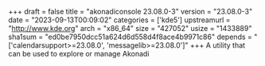 +++
draft = false
title = "akonadiconsole 23.08.0-3"
version = "23.08.0-3"
date = "2023-09-13T00:09:02"
categories = ['kde5']
upstreamurl = "http://www.kde.org"
arch = "x86_64"
size = "427052"
usize = "1433889"
sha1sum = "ed0be7950dcc51a624d6d558d4f8ace4b9971c86"
depends = "['calendarsupport>=23.08.0', 'messagelib>=23.08.0']"
+++
A utility that can be used to explore or manage Akonadi